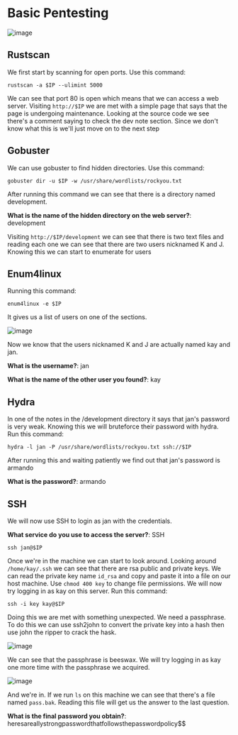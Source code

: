 # Basic Pentesting

![image](https://github.com/dharneegan/ctf/assets/122503989/caf2d85a-a2bb-4f7d-8e95-5a9ae35c5793)

## Rustscan 

We first start by scanning for open ports. Use this command:
```
rustscan -a $IP --ulimint 5000
```
We can see that port 80 is open which means that we can access a web server. Visiting `http://$IP` we are met with a simple page that says that the page is undergoing maintenance. Looking at the source code we see there's a comment saying to check the dev note section. Since we don't know what this is we'll just move on to the next step

## Gobuster

We can use gobuster to find hidden directories. Use this command:
```
gobuster dir -u $IP -w /usr/share/wordlists/rockyou.txt
```

After running this command we can see that there is a directory named development.

**What is the name of the hidden directory on the web server?**: development

Visiting `http://$IP/development` we can see that there is two text files and reading each one we can see that there are two users nicknamed K and J. Knowing this we can start to enumerate for users

## Enum4linux

Running this command:
```
enum4linux -e $IP
```
It gives us a list of users on one of the sections. 

![image](https://github.com/dharneegan/ctf/assets/122503989/8bd9cb19-f190-4b83-97c5-d18688649fc4)

Now we know that the users nicknamed K and J are actually named kay and jan.

**What is the username?**: jan

**What is the name of the other user you found?**: kay

## Hydra

In one of the notes in the /development directory it says that jan's password is very weak. Knowing this we will bruteforce their password with hydra. Run this command:
```
hydra -l jan -P /usr/share/wordlists/rockyou.txt ssh://$IP
```
After running this and waiting patiently we find out that jan's password is armando

**What is the password?**: armando

## SSH

We will now use SSH to login as jan with the credentials.

**What service do you use to access the server?**: SSH
```
ssh jan@$IP
```
Once we're in the machine we can start to look around. Looking around `/home/kay/.ssh` we can see that there are rsa public and private keys. We can read the private key name `id_rsa` and copy and paste it into a file on our host machine. Use `chmod 400 key` to change file permissions. We will now try logging in as kay on this server. Run this command:
```
ssh -i key kay@$IP 
```
Doing this we are met with something unexpected. We need a passphrase. To do this we can use ssh2john to convert the private key into a hash then use john the ripper to crack the hask. 

![image](https://github.com/dharneegan/ctf/assets/122503989/e25b3dfc-cc6d-4a3f-a669-00b26b3e3f9e)

We can see that the passphrase is beeswax. We will try logging in as kay one more time with the passphrase we acquired.

![image](https://github.com/dharneegan/ctf/assets/122503989/c4f49cc3-a4c5-403a-a927-09c93e239f8c)

And we're in. If we run `ls` on this machine we can see that there's a file named `pass.bak`. Reading this file will get us the answer to the last question.

**What is the final password you obtain?**: heresareallystrongpasswordthatfollowsthepasswordpolicy$$


